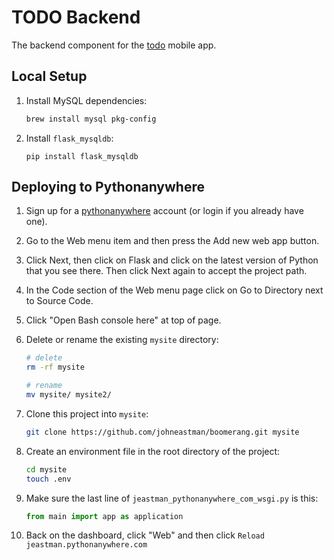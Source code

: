 # TODO Backend
The backend component for the [todo](https://github.com/johneastman/todo) mobile app.

## Local Setup
1. Install MySQL dependencies:
   ```bash
   brew install mysql pkg-config
   ```
2. Install `flask_mysqldb`:
   ```
   pip install flask_mysqldb
   ```

## Deploying to Pythonanywhere

1. Sign up for a [pythonanywhere](https://www.pythonanywhere.com) account (or login if you already have one).
2. Go to the Web menu item and then press the Add new web app button.
3. Click Next, then click on Flask and click on the latest version of Python that you see there. Then click Next again to accept the project path.
4. In the Code section of the Web menu page click on Go to Directory next to Source Code.
5. Click "Open Bash console here" at top of page.
6. Delete or rename the existing `mysite` directory:
   ```bash
   # delete
   rm -rf mysite

   # rename
   mv mysite/ mysite2/
   ```

8. Clone this project into `mysite`:
    ```bash
    git clone https://github.com/johneastman/boomerang.git mysite
    ```

9. Create an environment file in the root directory of the project:
   ```bash
   cd mysite
   touch .env
   ```

10. Make sure the last line of `jeastman_pythonanywhere_com_wsgi.py` is this:
     ```python
     from main import app as application
     ```
11. Back on the dashboard, click "Web" and then click `Reload jeastman.pythonanywhere.com`
